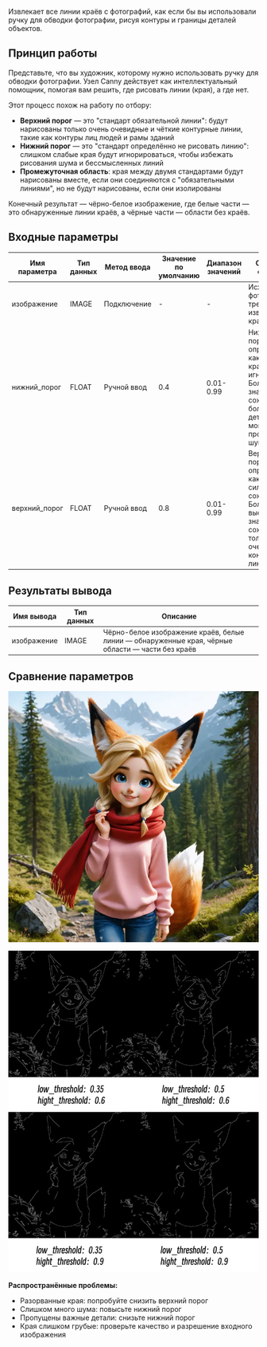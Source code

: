Извлекает все линии краёв с фотографий, как если бы вы использовали ручку для обводки фотографии, рисуя контуры и границы деталей объектов.

## Принцип работы

Представьте, что вы художник, которому нужно использовать ручку для обводки фотографии. Узел Canny действует как интеллектуальный помощник, помогая вам решить, где рисовать линии (края), а где нет.

Этот процесс похож на работу по отбору:
- **Верхний порог** — это "стандарт обязательной линии": будут нарисованы только очень очевидные и чёткие контурные линии, такие как контуры лиц людей и рамы зданий
- **Нижний порог** — это "стандарт определённо не рисовать линию": слишком слабые края будут игнорироваться, чтобы избежать рисования шума и бессмысленных линий
- **Промежуточная область**: края между двумя стандартами будут нарисованы вместе, если они соединяются с "обязательными линиями", но не будут нарисованы, если они изолированы

Конечный результат — чёрно-белое изображение, где белые части — это обнаруженные линии краёв, а чёрные части — области без краёв.

## Входные параметры

| Имя параметра | Тип данных | Метод ввода | Значение по умолчанию | Диапазон значений | Описание функции |
|---------------|------------|-------------|----------------------|-------------------|------------------|
| изображение | IMAGE | Подключение | - | - | Исходная фотография, требующая извлечения краёв |
| нижний_порог | FLOAT | Ручной ввод | 0.4 | 0.01-0.99 | Нижний порог, определяет, какие слабые края игнорировать. Более низкие значения сохраняют больше деталей, но могут производить шум |
| верхний_порог | FLOAT | Ручной ввод | 0.8 | 0.01-0.99 | Верхний порог, определяет, какие сильные края сохранить. Более высокие значения сохраняют только самые очевидные контурные линии |

## Результаты вывода

| Имя вывода | Тип данных | Описание |
|------------|------------|----------|
| изображение | IMAGE | Чёрно-белое изображение краёв, белые линии — обнаруженные края, чёрные области — части без краёв |

## Сравнение параметров

![Исходное изображение](./asset/input.webp)


![Сравнение параметров](./asset/compare.webp)

**Распространённые проблемы:**
- Разорванные края: попробуйте снизить верхний порог
- Слишком много шума: повысьте нижний порог
- Пропущены важные детали: снизьте нижний порог
- Края слишком грубые: проверьте качество и разрешение входного изображения 